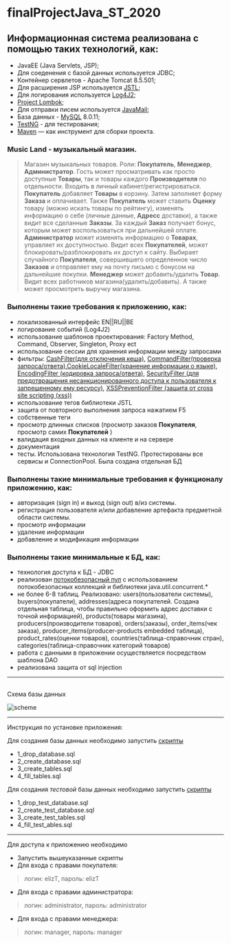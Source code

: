 # finalProjectJava_ST_2020 
## Информационная система реализована с помощью таких технологий, как: 
* JavaEE (Java Servlets, JSP);
* Для соеденения с базой данных используется JDBC;
* Контейнер сервлетов - Apache Tomcat 8.5.501;
* Для расширения JSP используется [JSTL](https://mvnrepository.com/artifact/javax.servlet/jstl/1.2);
* Для логирования используется [Log4J2](https://logging.apache.org/log4j/2.x/maven-artifacts.html);
* [Project Lombok](https://mvnrepository.com/artifact/org.projectlombok/lombok/1.18.16);
* Для отправки писем используется [JavaMail](https://mvnrepository.com/artifact/javax.mail/mail/1.4.7);
* База данных - [MySQL](https://mvnrepository.com/artifact/mysql/mysql-connector-java/8.0.11) 8.0.11;
* [TestNG](https://mvnrepository.com/artifact/org.testng/testng/6.14.3) - для тестирования;
* [Maven](https://maven.apache.org/download.cgi) — как инструмент для сборки проекта.
### Music Land - музыкальный магазин.
> Магазин музыкальных товаров. Роли: **Покупатель**, **Менеджер**, **Администратор**.
>Гость может просматривать как просто доступные **Товары**, так и товары каждого **Производителя** по отдельности. Входить в личный кабинет/регистрироваться.
**Покупатель** добавляет **Товары**  в корзину. Затем заполняет форму **Заказа** и оплачивает. Также **Покупатель** может ставить **Оценку** товару (можно искать товары по рейтингу), изменять информацию о себе (личные данные, **Адресс** доставки), а также видит все сделанные **Заказы**. За каждый **Заказ** получает бонус, которым может воспользоваться при дальнейшей оплате.
**Администратор** может изменять информацию о **Товарах**, управляет их доступностью. Видит всех **Покупателей**, может блокировать/разблокировать их доступ к сайту. Выбирает случайного **Покупателя**, совершившего определенное число **Заказов** и отправляет ему на почту письмо с бонусом на дальнейшие покупки.
**Менеджер** может добавить/удалить **Товар**. Видит всех работников магазина(удалить/добавить). А также может просмотреть выручку магазина.
### Выполнены такие требования к приложению, как:
* локализованный интерфейс EN||RU||BE
* логирование событий (Log4J2)
* использование шаблонов проектирования: Factory Method, Command, Observer, Singleton, Proxy ect
* использование сессии для хранения информации между запросами
* фильтры: [CashFilter(для отключения кеша)](https://github.com/Lizaveta-CR/finalProjectJava_ST_2020/blob/master/src/main/java/by/tsvirko/music_shop/filter/CashFilter.java), [CommandFilter(проверка запроса/ответа)](https://github.com/Lizaveta-CR/finalProjectJava_ST_2020/blob/master/src/main/java/by/tsvirko/music_shop/filter/CommandFilter.java),[CookieLocaleFilter(хранение информации о языке)](https://github.com/Lizaveta-CR/finalProjectJava_ST_2020/blob/master/src/main/java/by/tsvirko/music_shop/filter/CookieLocaleFilter.java), [EncodingFilter (кодировка запроса/ответа)](https://github.com/Lizaveta-CR/finalProjectJava_ST_2020/blob/master/src/main/java/by/tsvirko/music_shop/filter/EncodingFilter.java), [SecurityFilter (для предотвращения несанкционированного доступа к пользователя к запрещенному ему ресурсу)](https://github.com/Lizaveta-CR/finalProjectJava_ST_2020/blob/master/src/main/java/by/tsvirko/music_shop/filter/SecurityFilter.java), [XSSPreventionFilter (защита от cross site scripting (xss))](https://github.com/Lizaveta-CR/finalProjectJava_ST_2020/blob/master/src/main/java/by/tsvirko/music_shop/filter/XSSPreventionFilter.java) 
* использование тегов библиотеки JSTL
* защита от повторного выполнения запроса нажатием F5
* собственные теги 
* просмотр длинных списков (просмотр заказов **Покупателя**, просмотр самих **Покупателей** )
* валидация входных данных на клиенте и на сервере
* документация
* тесты. Использована технология TestNG. Протестированы все сервисы и ConnectionPool. Была создана отдельная БД
### Выполнены такие минимальные требования к функционалу приложению, как:
* авторизация (sign in) и выход (sign out) в/из системы.
* регистрация пользователя и/или добавление артефакта предметной области системы.
* просмотр информации
* удаление информации
* добавление и модификация информации
### Выполнены такие минимальные к БД, как:
* технология доступа к БД  - JDBC
* реализован [потокобезопасный пул](https://github.com/Lizaveta-CR/finalProjectJava_ST_2020/tree/master/src/main/java/by/tsvirko/music_shop/dao/pool) с использованием потокобезопасных коллекций и библиотеки java.util.concurrent.*
* не более 6-8 таблиц. Реализовано: users(пользователи системы), buyers(покупатели), addresses(адреса покупателей. Создана отдельная таблица, чтобы правильно оформить адрес доставки с точной информацией), products(товары магазина), producers(производители товаров), orders(заказы), order_items(чек заказа), producer_items(producer-products embedded таблица), product_rates(оценки товаров), countries(таблица-справочник стран), categories(таблица-справочник категорий товаров)
* работа с данными в приложении осуществляется посредством шаблона DAO 
* реализована защита от sql injection
***
##
 Схема базы данных

 ![scheme](https://user-images.githubusercontent.com/56049061/105872094-0df50400-600b-11eb-8e8e-3ad98f4f012d.png)
***
 
Инструкция по установке приложения:

Для создания базы данных необходимо запустить [скрипты](https://github.com/Lizaveta-CR/finalProjectJava_ST_2020/tree/master/sql)
- 1_drop_database.sql
- 2_create_database.sql
- 3_create_tables.sql
- 4_fill_tables.sql

Для создания *тестовой* базы данных необходимо запустить [скрипты](https://github.com/Lizaveta-CR/finalProjectJava_ST_2020/tree/master/sql/test)
- 1_drop_test_database.sql
- 2_create_test_database.sql
- 3_create_test_tables.sql
- 4_fill_test_ables.sql

 
 ***
 Для доступа к приложению необходимо
 * Запустить вышеуказанные скрипты
 * Для входа с правами покупателя:
 > логин: elizT, пароль: elizT
 * Для входа с правами администратора:
 > логин: administrator, пароль: administrator 
 * Для входа с правами менеджера:
 > логин: manager, пароль: manager